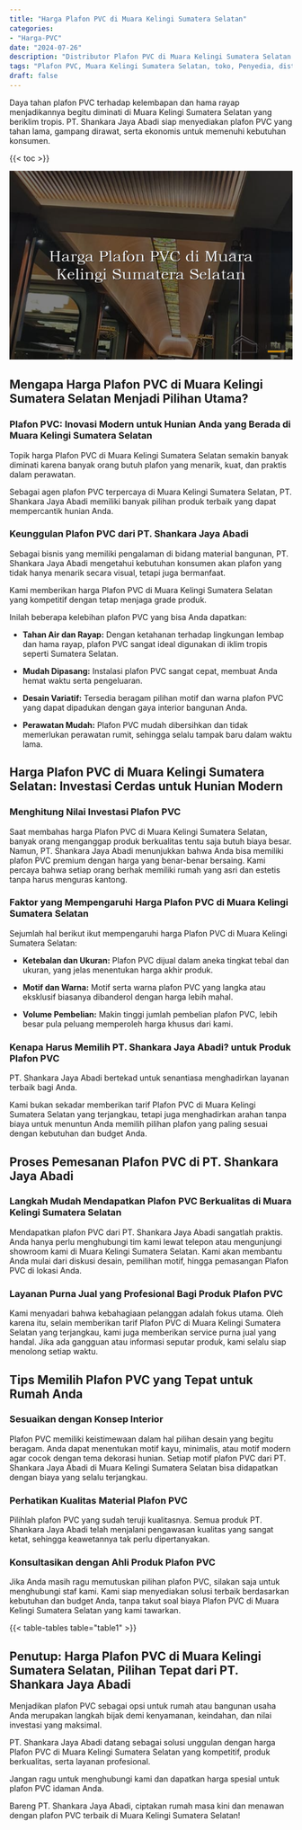 ```yaml
---
title: "Harga Plafon PVC di Muara Kelingi Sumatera Selatan"
categories: 
- "Harga-PVC"
date: "2024-07-26"
description: "Distributor Plafon PVC di Muara Kelingi Sumatera Selatan bagi tempat tinggal, kantor, serta gerai. Panel terbaik, variasi motif, variasi warna elegan, beserta jasa instalasi ditangani oleh teknisi ahli serta kepastian resmi!|Layanan distribusi Plafon PVC di Muara Kelingi Sumatera Selatan bagi keperluan rumah, perkantoran, atau toko, beserta panel berkualitas dan penempatan oleh teknisi berpengalaman serta jaminan resmi.|Pilihan Plafon PVC di Muara Kelingi Sumatera Selatan yang andal bagi hunian, perkantoran, serta toko, dengan panel berkualitas dan instalasi ditangani oleh teknisi berpengalaman dan garansi resmi.|Distribusi Plafon PVC di Muara Kelingi Sumatera Selatan bagi tempat tinggal, office, dan toko, dengan produk berkualitas dan pemasangan dikerjakan oleh tenaga ahli profesional, lengkap beserta kepastian resmi.}"
tags: "Plafon PVC, Muara Kelingi Sumatera Selatan, toko, Penyedia, distributor"
draft: false
---
```


Daya tahan plafon PVC terhadap kelembapan dan hama rayap menjadikannya begitu diminati di Muara Kelingi Sumatera Selatan yang beriklim tropis. PT. Shankara Jaya Abadi siap menyediakan plafon PVC yang tahan lama, gampang dirawat, serta ekonomis untuk memenuhi kebutuhan konsumen.

{{< toc >}}

![Harga Plafon PVC di Muara Kelingi Sumatera Selatan](/images/Harga-PVC/Harga-Plafon-PVC-di-Muara-Kelingi-Sumatera-Selatan.png)


## Mengapa Harga Plafon PVC di Muara Kelingi Sumatera Selatan Menjadi Pilihan Utama?

### Plafon PVC: Inovasi Modern untuk Hunian Anda yang Berada di Muara Kelingi Sumatera Selatan

Topik harga Plafon PVC di Muara Kelingi Sumatera Selatan semakin banyak diminati karena banyak orang butuh plafon yang menarik, kuat, dan praktis dalam perawatan.

Sebagai agen plafon PVC terpercaya di Muara Kelingi Sumatera Selatan, PT. Shankara Jaya Abadi memiliki banyak pilihan produk terbaik yang dapat mempercantik hunian Anda.

### Keunggulan Plafon PVC dari PT. Shankara Jaya Abadi

Sebagai bisnis yang memiliki pengalaman di bidang material bangunan, PT. Shankara Jaya Abadi mengetahui kebutuhan konsumen akan plafon yang tidak hanya menarik secara visual, tetapi juga bermanfaat.

Kami memberikan harga Plafon PVC di Muara Kelingi Sumatera Selatan yang kompetitif dengan tetap menjaga grade produk.

Inilah beberapa kelebihan plafon PVC yang bisa Anda dapatkan:

- **Tahan Air dan Rayap:** Dengan ketahanan terhadap lingkungan lembap dan hama rayap, plafon PVC sangat ideal digunakan di iklim tropis seperti Sumatera Selatan.

- **Mudah Dipasang:** Instalasi plafon PVC sangat cepat, membuat Anda hemat waktu serta pengeluaran.

- **Desain Variatif:** Tersedia beragam pilihan motif dan warna plafon PVC yang dapat dipadukan dengan gaya interior bangunan Anda.

- **Perawatan Mudah:** Plafon PVC mudah dibersihkan dan tidak memerlukan perawatan rumit, sehingga selalu tampak baru dalam waktu lama.

## Harga Plafon PVC di Muara Kelingi Sumatera Selatan: Investasi Cerdas untuk Hunian Modern

### Menghitung Nilai Investasi Plafon PVC

Saat membahas harga Plafon PVC di Muara Kelingi Sumatera Selatan, banyak orang menganggap produk berkualitas tentu saja butuh biaya besar. Namun, PT. Shankara Jaya Abadi menunjukkan bahwa Anda bisa memiliki plafon PVC premium dengan harga yang benar-benar bersaing. Kami percaya bahwa setiap orang berhak memiliki rumah yang asri dan estetis tanpa harus menguras kantong.

### Faktor yang Mempengaruhi Harga Plafon PVC di Muara Kelingi Sumatera Selatan

Sejumlah hal berikut ikut mempengaruhi harga Plafon PVC di Muara Kelingi Sumatera Selatan:

- **Ketebalan dan Ukuran:** Plafon PVC dijual dalam aneka tingkat tebal dan ukuran, yang jelas menentukan harga akhir produk.

- **Motif dan Warna:** Motif serta warna plafon PVC yang langka atau eksklusif biasanya dibanderol dengan harga lebih mahal.

- **Volume Pembelian:** Makin tinggi jumlah pembelian plafon PVC, lebih besar pula peluang memperoleh harga khusus dari kami.

### Kenapa Harus Memilih PT. Shankara Jaya Abadi? untuk Produk Plafon PVC

PT. Shankara Jaya Abadi bertekad untuk senantiasa menghadirkan layanan terbaik bagi Anda.

Kami bukan sekadar memberikan tarif Plafon PVC di Muara Kelingi Sumatera Selatan yang terjangkau, tetapi juga menghadirkan arahan tanpa biaya untuk menuntun Anda memilih pilihan plafon yang paling sesuai dengan kebutuhan dan budget Anda.

## Proses Pemesanan Plafon PVC di PT. Shankara Jaya Abadi

### Langkah Mudah Mendapatkan Plafon PVC Berkualitas di Muara Kelingi Sumatera Selatan

Mendapatkan plafon PVC dari PT. Shankara Jaya Abadi sangatlah praktis. Anda hanya perlu menghubungi tim kami lewat telepon atau mengunjungi showroom kami di Muara Kelingi Sumatera Selatan. Kami akan membantu Anda mulai dari diskusi desain, pemilihan motif, hingga pemasangan Plafon PVC di lokasi Anda.

### Layanan Purna Jual yang Profesional Bagi Produk Plafon PVC

Kami menyadari bahwa kebahagiaan pelanggan adalah fokus utama. Oleh karena itu, selain memberikan tarif Plafon PVC di Muara Kelingi Sumatera Selatan yang terjangkau, kami juga memberikan service purna jual yang handal. Jika ada gangguan atau informasi seputar produk, kami selalu siap menolong setiap waktu.

## Tips Memilih Plafon PVC yang Tepat untuk Rumah Anda

### Sesuaikan dengan Konsep Interior

Plafon PVC memiliki keistimewaan dalam hal pilihan desain yang begitu beragam. Anda dapat menentukan motif kayu, minimalis, atau motif modern agar cocok dengan tema dekorasi hunian. Setiap motif plafon PVC dari PT. Shankara Jaya Abadi di Muara Kelingi Sumatera Selatan bisa didapatkan dengan biaya yang selalu terjangkau.

### Perhatikan Kualitas Material Plafon PVC

Pilihlah plafon PVC yang sudah teruji kualitasnya. Semua produk PT. Shankara Jaya Abadi telah menjalani pengawasan kualitas yang sangat ketat, sehingga keawetannya tak perlu dipertanyakan.

### Konsultasikan dengan Ahli Produk Plafon PVC

Jika Anda masih ragu memutuskan pilihan plafon PVC, silakan saja untuk menghubungi staf kami. Kami siap menyediakan solusi terbaik berdasarkan kebutuhan dan budget Anda, tanpa takut soal biaya Plafon PVC di Muara Kelingi Sumatera Selatan yang kami tawarkan.

{{< table-tables table="table1" >}}

## Penutup: Harga Plafon PVC di Muara Kelingi Sumatera Selatan, Pilihan Tepat dari PT. Shankara Jaya Abadi

Menjadikan plafon PVC sebagai opsi untuk rumah atau bangunan usaha Anda merupakan langkah bijak demi kenyamanan, keindahan, dan nilai investasi yang maksimal.

PT. Shankara Jaya Abadi datang sebagai solusi unggulan dengan harga Plafon PVC di Muara Kelingi Sumatera Selatan yang kompetitif, produk berkualitas, serta layanan profesional.

Jangan ragu untuk menghubungi kami dan dapatkan harga spesial untuk plafon PVC idaman Anda.

Bareng PT. Shankara Jaya Abadi, ciptakan rumah masa kini dan menawan dengan plafon PVC terbaik di Muara Kelingi Sumatera Selatan!